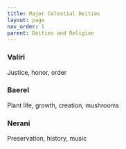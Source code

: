 ```yaml
---
title: Major Celestial Deities
layout: page
nav_order: 1
parent: Deities and Religion
---
```


### Valiri
Justice, honor, order

### Baerel
Plant life, growth, creation, mushrooms

### Nerani
Preservation, history, music
